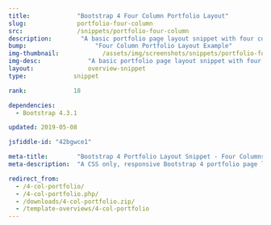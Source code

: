 ```yaml
---
title:             "Bootstrap 4 Four Column Portfolio Layout"
slug:              portfolio-four-column
src:               /snippets/portfolio-four-column
description:	    "A basic portfolio page layout snippet with four content columns and equal card heights built with Bootstrap 4"
bump:			        "Four Column Portfolio Layout Example"
img-thumbnail:	    	  /assets/img/screenshots/snippets/portfolio-four-column.jpg
img-desc:		      "A basic portfolio page layout snippet with four content columns and equal card heights built with Bootstrap 4"
layout:		    	  overview-snippet
type:             snippet

rank:             18

dependencies:     
  - Bootstrap 4.3.1

updated: 2019-05-08

jsfiddle-id: "42bgwce1"

meta-title:        "Bootstrap 4 Portfolio Layout Snippet - Four Columns"
meta-description:  "A CSS only, responsive Bootstrap 4 portfolio page layout example with four columns of content."

redirect_from:
  - /4-col-portfolio/
  - /4-col-portfolio.php/
  - /downloads/4-col-portfolio.zip/
  - /template-overviews/4-col-portfolio
---
```

